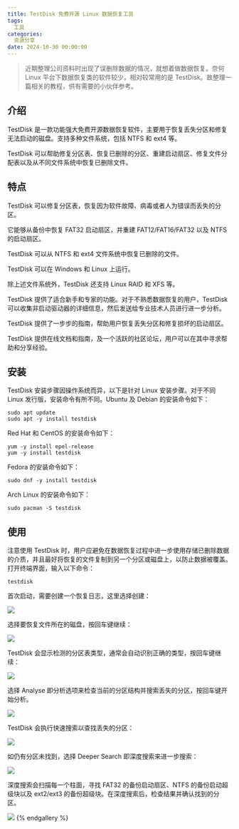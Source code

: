 ```yaml
---
title: TestDisk 免费开源 Linux 数据恢复工具
tags:
  工具
categories:
  资源分享
date: 2024-10-30 00:00:00
---
```


> 近期整理公司资料时出现了误删除数据的情况，就想着做数据恢复。奈何 Linux 平台下数据恢复类的软件较少，相对较常用的是 TestDisk。故整理一篇相关的教程，供有需要的小伙伴参考。

<!--more -->

## 介绍

TestDisk 是一款功能强大免费开源数据恢复软件，主要用于恢复丢失分区和修复无法启动的磁盘。支持多种文件系统，包括 NTFS 和 ext4 等。

TestDisk 可以帮助修复分区表、恢复已删除的分区、重建启动扇区、修复文件分配表以及从不同文件系统中恢复已删除文件。

## 特点

TestDisk 可以修复分区表，恢复因为软件故障、病毒或者人为错误而丢失的分区。

它能够从备份中恢复 FAT32 启动扇区，并重建 FAT12/FAT16/FAT32 以及 NTFS 的启动扇区。

TestDisk 可以从 NTFS 和 ext4 文件系统中恢复已删除的文件。

TestDisk 可以在 Windows 和 Linux 上运行。

除上述文件系统外，TestDisk 还支持 Linux RAID 和 XFS 等。

TestDisk 提供了适合新手和专家的功能。对于不熟悉数据恢复的用户，TestDisk 可以收集非启动驱动器的详细信息，然后发送给专业技术人员进行进一步分析。

TestDisk 提供了一步步的指南，帮助用户恢复丢失分区和修复损坏的启动扇区。

TestDisk 提供在线文档和指南，及一个活跃的社区论坛，用户可以在其中寻求帮助和分享经验。

## 安装

TestDisk 安装步骤因操作系统而异，以下是针对 Linux 安装步骤。对于不同 Linux 发行版，安装命令有所不同。Ubuntu 及 Debian 的安装命令如下：

```
sudo apt update
sudo apt -y install testdisk
```

Red Hat 和 CentOS 的安装命令如下：

```
yum -y install epel-release
yum -y install testdisk
```

Fedora 的安装命令如下：

```
sudo dnf -y install testdisk
```

Arch Linux 的安装命令如下：

```
sudo pacman -S testdisk
```

## 使用

注意使用 TestDisk 时，用户应避免在数据恢复过程中进一步使用存储已删除数据的介质，并且最好将恢复的文件复制到另一个分区或磁盘上，以防止数据被覆盖。打开终端界面，输入以下命令：

```
testdisk
```

首次启动，需要创建一个恢复日志，这里选择创建：

![](https://cdn.dusays.com/2024/10/763-1.jpg)

选择要恢复文件所在的磁盘，按回车键继续：

![](https://cdn.dusays.com/2024/10/763-2.jpg)

TestDisk 会显示检测的分区表类型，通常会自动识别正确的类型，按回车键继续：

![](https://cdn.dusays.com/2024/10/763-3.jpg)

选择 Analyse 即分析选项来检查当前的分区结构并搜索丢失的分区，按回车键开始分析。

![](https://cdn.dusays.com/2024/10/763-4.jpg)

TestDisk 会执行快速搜索以查找丢失的分区：

![](https://cdn.dusays.com/2024/10/763-5.jpg)

如仍有分区未找到，选择 Deeper Search 即深度搜索来进一步搜索：

![](https://cdn.dusays.com/2024/10/763-6.jpg)

深度搜索会扫描每一个柱面，寻找 FAT32 的备份启动扇区、NTFS 的备份启动超级块以及 ext2/ext3 的备份超级块。在深度搜索后，检查结果并确认找到的分区。

![](https://cdn.dusays.com/2024/10/763-7.jpg)
{% endgallery %}